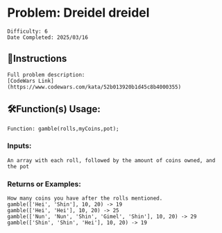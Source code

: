 # Problem: Dreidel dreidel
	Difficulty: 6
	Date Completed: 2025/03/16

## 📜Instructions
	Full problem description:
	[CodeWars Link](https://www.codewars.com/kata/52b013920b1d45c8b4000355)

## 🛠Function(s) Usage:
	Function: gamble(rolls,myCoins,pot);

### Inputs:
	An array with each roll, followed by the amount of coins owned, and the pot

### Returns or Examples:
	How many coins you have after the rolls mentioned.
    gamble(['Hei', 'Shin'], 10, 20) -> 19
	gamble(['Hei', 'Hei'], 10, 20) -> 25
	gamble(['Nun', 'Nun', 'Shin', 'Gimel', 'Shin'], 10, 20) -> 29
	gamble(['Shin', 'Shin', 'Hei'], 10, 20) -> 19
